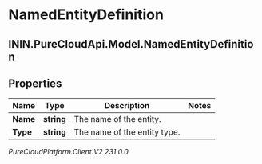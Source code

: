 # NamedEntityDefinition

## ININ.PureCloudApi.Model.NamedEntityDefinition

## Properties

|Name | Type | Description | Notes|
|------------ | ------------- | ------------- | -------------|
| **Name** | **string** | The name of the entity. | |
| **Type** | **string** | The name of the entity type. | |



_PureCloudPlatform.Client.V2 231.0.0_
